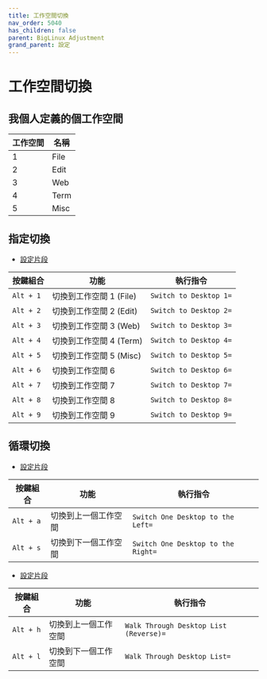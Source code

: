 ```yaml
---
title: 工作空間切換
nav_order: 5040
has_children: false
parent: BigLinux Adjustment
grand_parent: 設定
---
```



# 工作空間切換


## 我個人定義的個工作空間

| 工作空間 | 名稱  |
| -------- | ----- |
| 1        | File  |
| 2        | Edit  |
| 3        | Web   |
| 4        | Term  |
| 5        | Misc  |


## 指定切換

* [設定片段](https://github.com/samwhelp/biglinux-adjustment/blob/main/prototype/keybind/kdebiglinux/modern/kglobalshortcutsrc#L82-L101)

| 按鍵組合  | 功能                    | 執行指令                       |
| --------- | ----------------------- | ------------------------------ |
| `Alt + 1` | 切換到工作空間 1 (File) | `Switch to Desktop 1=` |
| `Alt + 2` | 切換到工作空間 2 (Edit) | `Switch to Desktop 2=` |
| `Alt + 3` | 切換到工作空間 3 (Web)  | `Switch to Desktop 3=` |
| `Alt + 4` | 切換到工作空間 4 (Term) | `Switch to Desktop 4=` |
| `Alt + 5` | 切換到工作空間 5 (Misc) | `Switch to Desktop 5=` |
| `Alt + 6` | 切換到工作空間 6        | `Switch to Desktop 6=` |
| `Alt + 7` | 切換到工作空間 7        | `Switch to Desktop 7=` |
| `Alt + 8` | 切換到工作空間 8        | `Switch to Desktop 8=` |
| `Alt + 9` | 切換到工作空間 9        | `Switch to Desktop 9=` |



## 循環切換

* [設定片段](https://github.com/samwhelp/biglinux-adjustment/blob/main/prototype/keybind/kdebiglinux/modern/kglobalshortcutsrc#L76-L77)


| 按鍵組合  | 功能                 | 執行指令                   |
| --------- | -------------------- | -------------------------- |
| `Alt + a` | 切換到上一個工作空間 | `Switch One Desktop to the Left=` |
| `Alt + s` | 切換到下一個工作空間 | `Switch One Desktop to the Right=` |


* [設定片段](https://github.com/samwhelp/biglinux-adjustment/blob/main/prototype/keybind/kdebiglinux/modern/kglobalshortcutsrc#L117-L118)

| 按鍵組合  | 功能                 | 執行指令                   |
| --------- | -------------------- | -------------------------- |
| `Alt + h` | 切換到上一個工作空間 | `Walk Through Desktop List (Reverse)=` |
| `Alt + l` | 切換到下一個工作空間 | `Walk Through Desktop List=` |

